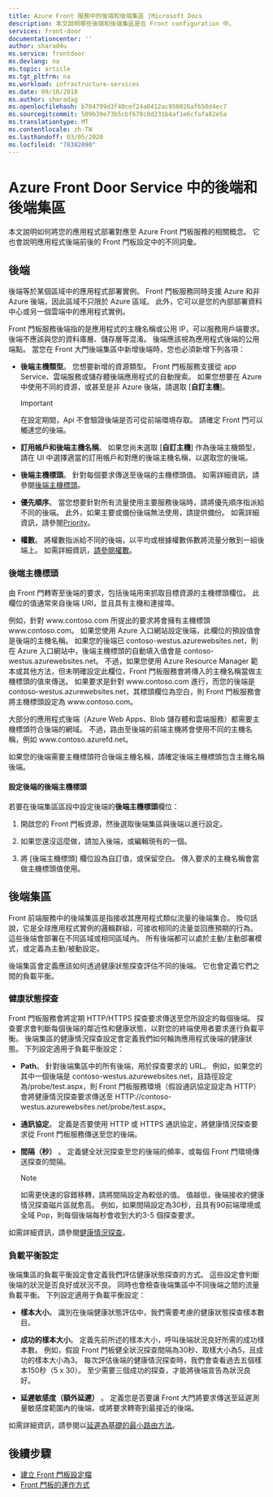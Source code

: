 ```yaml
---
title: Azure Front 服務中的後端和後端集區 |Microsoft Docs
description: 本文說明哪些後端和後端集區是在 Front configuration 中。
services: front-door
documentationcenter: ''
author: sharad4u
ms.service: frontdoor
ms.devlang: na
ms.topic: article
ms.tgt_pltfrm: na
ms.workload: infrastructure-services
ms.date: 09/10/2018
ms.author: sharadag
ms.openlocfilehash: b764799d3f40cef24a0412ac950026af650d4ec7
ms.sourcegitcommit: 509b39e73b5cbf670c8d231b4af1e6cfafa82e5a
ms.translationtype: MT
ms.contentlocale: zh-TW
ms.lasthandoff: 03/05/2020
ms.locfileid: "78382090"
---
```

# <a name="backends-and-backend-pools-in-azure-front-door-service"></a>Azure Front Door Service 中的後端和後端集區
本文說明如何將您的應用程式部署對應至 Azure Front 門板服務的相關概念。 它也會說明應用程式後端前後的 Front 門板設定中的不同詞彙。

## <a name="backends"></a>後端
後端等於某個區域中的應用程式部署實例。 Front 門板服務同時支援 Azure 和非 Azure 後端，因此區域不只限於 Azure 區域。 此外，它可以是您的內部部署資料中心或另一個雲端中的應用程式實例。

Front 門板服務後端指的是應用程式的主機名稱或公用 IP，可以服務用戶端要求。 後端不應該與您的資料庫層、儲存層等混淆。 後端應該視為應用程式後端的公用端點。 當您在 Front 大門後端集區中新增後端時，您也必須新增下列各項：

- **後端主機類型**。 您想要新增的資源類型。 Front 門板服務支援從 app Service、雲端服務或儲存體後端應用程式的自動搜索。 如果您想要在 Azure 中使用不同的資源，或甚至是非 Azure 後端，請選取 [**自訂主機**]。

    >[!IMPORTANT]
    >在設定期間，Api 不會驗證後端是否可從前端環境存取。 請確定 Front 門可以觸達您的後端。

- **訂用帳戶和後端主機名稱**。 如果您尚未選取 [**自訂主機**] 作為後端主機類型，請在 UI 中選擇適當的訂用帳戶和對應的後端主機名稱，以選取您的後端。

- **後端主機標頭**。 針對每個要求傳送至後端的主機標頭值。 如需詳細資訊，請參閱[後端主機標頭](#hostheader)。

- **優先順序**。 當您想要針對所有流量使用主要服務後端時，請將優先順序指派給不同的後端。 此外，如果主要或備份後端無法使用，請提供備份。 如需詳細資訊，請參閱[Priority](front-door-routing-methods.md#priority)。

- **權數**。 將權數指派給不同的後端，以平均或根據權數係數將流量分散到一組後端上。 如需詳細資訊，[請參閱權數](front-door-routing-methods.md#weighted)。

### <a name = "hostheader"></a>後端主機標頭

由 Front 門轉寄至後端的要求，包括後端用來抓取目標資源的主機標頭欄位。 此欄位的值通常來自後端 URI，並且具有主機和連接埠。

例如，針對 www\.contoso.com 所提出的要求將會擁有主機標頭 www\.contoso.com。 如果您使用 Azure 入口網站設定後端，此欄位的預設值會是後端的主機名稱。 如果您的後端已 contoso-westus.azurewebsites.net，則在 Azure 入口網站中，後端主機標頭的自動填入值會是 contoso-westus.azurewebsites.net。 不過，如果您使用 Azure Resource Manager 範本或其他方法，但未明確設定此欄位，Front 門板服務會將傳入的主機名稱當做主機標頭的值來傳送。 如果要求是針對 www\.contoso.com 進行，而您的後端是 contoso-westus.azurewebsites.net，其標頭欄位為空白，則 Front 門板服務會將主機標頭設定為 www\.contoso.com。

大部分的應用程式後端（Azure Web Apps、Blob 儲存體和雲端服務）都需要主機標頭符合後端的網域。 不過，路由至後端的前端主機將會使用不同的主機名稱，例如 www\.contoso.azurefd.net。

如果您的後端需要主機標頭符合後端主機名稱，請確定後端主機標頭包含主機名稱後端。

#### <a name="configuring-the-backend-host-header-for-the-backend"></a>設定後端的後端主機標頭

若要在後端集區區段中設定後端的**後端主機標頭**欄位：

1. 開啟您的 Front 門板資源，然後選取後端集區與後端以進行設定。

2. 如果您還沒這麼做，請加入後端，或編輯現有的一個。

3. 將 [後端主機標頭] 欄位設為自訂值，或保留空白。 傳入要求的主機名稱會當做主機標頭值使用。

## <a name="backend-pools"></a>後端集區
Front 前端服務中的後端集區是指接收其應用程式類似流量的後端集合。 換句話說，它是全球應用程式實例的邏輯群組，可接收相同的流量並回應預期的行為。 這些後端會部署在不同區域或相同區域內。 所有後端都可以處於主動/主動部署模式，或定義為主動/被動設定。

後端集區會定義應該如何透過健康狀態探查評估不同的後端。 它也會定義它們之間的負載平衡。

### <a name="health-probes"></a>健康狀態探查
Front 門板服務會將定期 HTTP/HTTPS 探查要求傳送至您所設定的每個後端。 探查要求會判斷每個後端的鄰近性和健康狀態，以對您的終端使用者要求進行負載平衡。 後端集區的健康情況探查設定會定義我們如何輪詢應用程式後端的健康狀態。 下列設定適用于負載平衡設定：

- **Path**。 針對後端集區中的所有後端，用於探查要求的 URL。 例如，如果您的其中一個後端是 contoso-westus.azurewebsites.net，且路徑設定為/probe/test.aspx，則 Front 門板服務環境（假設通訊協定設定為 HTTP）會將健康情況探查要求傳送至 HTTP\://contoso-westus.azurewebsites.net/probe/test.aspx。

- **通訊協定**。 定義是否要使用 HTTP 或 HTTPS 通訊協定，將健康情況探查要求從 Front 門板服務傳送至您的後端。

- **間隔（秒）** 。 定義健全狀況探查至您的後端的頻率，或每個 Front 門環境傳送探查的間隔。

    >[!NOTE]
    >如需更快速的容錯移轉，請將間隔設定為較低的值。 值越低，後端接收的健康情況探查磁片區就愈高。 例如，如果間隔設定為30秒，且具有90前端環境或全域 Pop，則每個後端每秒會收到大約3-5 個探查要求。

如需詳細資訊，請參閱[健康情況探查](front-door-health-probes.md)。

### <a name="load-balancing-settings"></a>負載平衡設定
後端集區的負載平衡設定會定義我們評估健康狀態探查的方式。 這些設定會判斷後端的狀況是否良好或狀況不良。 同時也會檢查後端集區中不同後端之間的流量負載平衡。 下列設定適用于負載平衡設定：

- **樣本大小**。 識別在後端健康狀態評估中，我們需要考慮的健康狀態探查樣本數目。

- **成功的樣本大小**。 定義先前所述的樣本大小，呼叫後端狀況良好所需的成功樣本數。 例如，假設 Front 門板健全狀況探查間隔為30秒、取樣大小為5，且成功的樣本大小為3。 每次評估後端的健康情況探查時，我們會查看過去五個樣本150秒（5 x 30）。 至少需要三個成功的探查，才能將後端宣告為狀況良好。

- **延遲敏感度（額外延遲）** 。 定義您是否要讓 Front 大門將要求傳送至延遲測量敏感度範圍內的後端，或將要求轉寄到最接近的後端。

如需詳細資訊，請參閱以[延遲為基礎的最小路由方法](front-door-routing-methods.md#latency)。

## <a name="next-steps"></a>後續步驟

- [建立 Front 門板設定檔](quickstart-create-front-door.md)
- [Front 門板的運作方式](front-door-routing-architecture.md)